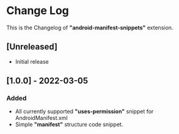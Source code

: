 # Change Log

This is the Changelog of **"android-manifest-snippets"** extension. 
## [Unreleased]

- Initial release


## [1.0.0] - 2022-03-05
### Added
- All currently supported **"uses-permission"** snippet for AndroidManifest.xml
- Simple **"manifest"** structure code snippet.